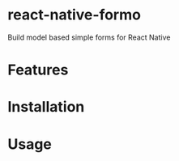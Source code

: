 # react-native-formo
Build model based simple forms for React Native 

# Features

# Installation 

# Usage


